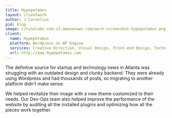 ```yaml
---
title: Hypepotamus
layout: clientwork
author: J Cornelius
pid: blog
image: //ninelabs.com.s3.amazonaws.com/work-screenshot-hypepotamus.png
client:
  name: Hypepotamus
  platform: Wordpress on WP Engine
  services: Creative Direction, Visual Design, Front-end Design, Technical Implementation
  url: http://www.hypepotamus.com
---
```

The defintive source for startup and technology news in Atlanta was struggling with an outdated design and clunky backend. They were already using Wordpress and had thousands of posts, so migrating to another platform didn't make sense.

We helped revitalize their image with a new theme customized to their needs. Our Dev-Ops team also helped improve the performance of the website by auditing all the installed plugins and optimizing how all the pieces work together.

